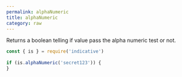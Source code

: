 ```yaml
---
permalink: alphaNumeric
title: alphaNumeric
category: raw
---
```


Returns a boolean telling if value pass the alpha numeric test or not.
 
```js
const { is } = require('indicative')
 
if (is.alphaNumeric('secret123')) {
}
```
